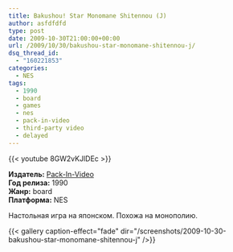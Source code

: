 ```yaml
---
title: Bakushou! Star Monomane Shitennou (J)
author: asfdfdfd
type: post
date: 2009-10-30T21:00:00+00:00
url: /2009/10/30/bakushou-star-monomane-shitennou-j/
dsq_thread_id:
  - "160221853"
categories:
  - NES
tags:
  - 1990
  - board
  - games
  - nes
  - pack-in-video
  - third-party video
  - delayed
---
```

{{< youtube 8GW2vKJlDEc >}}

**Издатель:** [Pack-In-Video][1]  
**Год релиза:** 1990  
**Жанр:** board  
**Платформа:** NES

Настольная игра на японском. Похожа на монополию.

<!--more-->

{{< gallery caption-effect="fade" dir="/screenshots/2009-10-30-bakushou-star-monomane-shitennou-j" />}}

 [1]: https://en.wikipedia.org/wiki/Pack-In-Video
